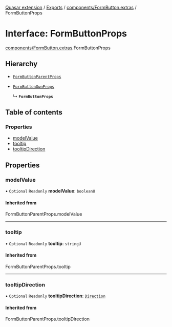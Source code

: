 [Quasar extension](../index.md) / [Exports](../modules.md) / [components/FormButton.extras](../modules/components_FormButton_extras.md) / FormButtonProps

# Interface: FormButtonProps

[components/FormButton.extras](../modules/components_FormButton_extras.md).FormButtonProps

## Hierarchy

- [`FormButtonParentProps`](../modules/components_FormButton_extras.md#formbuttonparentprops)

- [`FormButtonOwnProps`](components_FormButton_extras.FormButtonOwnProps.md)

  ↳ **`FormButtonProps`**

## Table of contents

### Properties

- [modelValue](components_FormButton_extras.FormButtonProps.md#modelvalue)
- [tooltip](components_FormButton_extras.FormButtonProps.md#tooltip)
- [tooltipDirection](components_FormButton_extras.FormButtonProps.md#tooltipdirection)

## Properties

### modelValue

• `Optional` `Readonly` **modelValue**: `booleanU`

#### Inherited from

FormButtonParentProps.modelValue

___

### tooltip

• `Optional` `Readonly` **tooltip**: `stringU`

#### Inherited from

FormButtonParentProps.tooltip

___

### tooltipDirection

• `Optional` `Readonly` **tooltipDirection**: [`Direction`](../modules/components_Tooltip_extras.md#direction)

#### Inherited from

FormButtonParentProps.tooltipDirection

